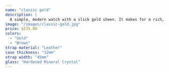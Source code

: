 ```yaml
---
name: "classic gold"
description: |
  A simple, modern watch with a slick gold sheen. It makes for a rich, classy look.
image: "/images/classic-gold.jpg"
price: $235.00
colors:
  - "Gold"
  - "Brown"
strap material: "Leather"
case thickness: "12mm"
strap width: "45mm"
glass: "Hardened Mineral Crystal"
---
```

